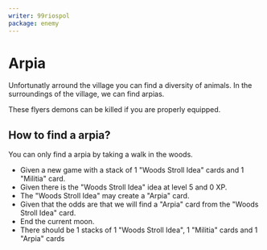 ```yaml
---
writer: 99riospol
package: enemy
---
```


# Arpia

Unfortunatly arround the village you can find
a diversity of animals.
In the surroundings of the village,
we can find arpias.

These flyers demons can be killed if you are properly equipped.

## How to find a arpia?

You can only find a arpia by taking a walk in the woods.
 * Given a new game with a stack of 1 "Woods Stroll Idea" cards and 1 "Militia" card.
 * Given there is the "Woods Stroll Idea" idea at level 5 and 0 XP.
 * The "Woods Stroll Idea" may create a "Arpia" card.
 * Given that the odds are that we will find a "Arpia" card from the "Woods Stroll Idea" card.
 * End the current moon.
 * There should be 1 stacks of 1 "Woods Stroll Idea", 1 "Militia" cards and 1 "Arpia" cards
